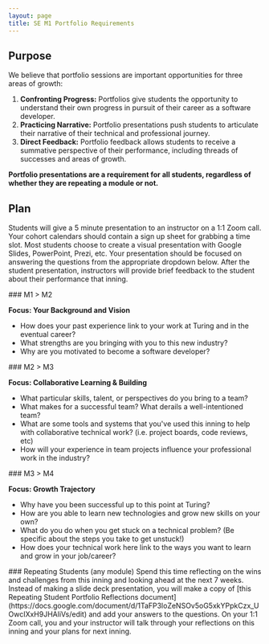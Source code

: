 ```yaml
---
layout: page
title: SE M1 Portfolio Requirements
---
```


## Purpose

We believe that portfolio sessions are important opportunities for three areas of growth:

1. **Confronting Progress:** Portfolios give students the opportunity to understand their own progress in pursuit of their career as a software developer.
2. **Practicing Narrative:** Portfolio presentations push students to articulate their narrative of their technical and professional journey.
3. **Direct Feedback:** Portfolio feedback allows students to receive a summative perspective of their performance, including threads of successes and areas of growth.

**Portfolio presentations are a requirement for all students, regardless of whether they are repeating a module or not.**

## Plan

Students will give a 5 minute presentation to an instructor on a 1:1 Zoom call. Your cohort calendars should contain a sign up sheet for grabbing a time slot. Most students choose to create a visual presentation with Google Slides, PowerPoint, Prezi, etc. Your presentation should be focused on answering the questions from the appropriate dropdown below. After the student presentation, instructors will provide brief feedback to the student about their performance that inning. 

<section class="dropdown">
### M1 > M2

**Focus: Your Background and Vision**
- How does your past experience link to your work at Turing and in the eventual career?
- What strengths are you bringing with you to this new industry?
- Why are you motivated to become a software developer?
</section>

<section class="dropdown">
### M2 > M3

**Focus: Collaborative Learning & Building**
- What particular skills, talent, or perspectives do you bring to a team?
- What makes for a successful team? What derails a well-intentioned team?
- What are some tools and systems that you've used this inning to help with collaborative technical work? (i.e. project boards, code reviews, etc)
- How will your experience in team projects influence your professional work in the industry?
</section>

<section class="dropdown">
### M3 > M4

**Focus: Growth Trajectory**
- Why have you been successful up to this point at Turing?
- How are you able to learn new technologies and grow new skills on your own?
- What do you do when you get stuck on a technical problem? (Be specific about the steps you take to get unstuck!)
- How does your technical work here link to the ways you want to learn and grow in your job/career?
</section>

<section class="dropdown">
### Repeating Students (any module)
Spend this time reflecting on the wins and challenges from this inning and looking ahead at the next 7 weeks. Instead of making a slide deck presentation, you will make a copy of [this Repeating Student Portfolio Reflections document](https://docs.google.com/document/d/1TaFP3loZeNSOv5oG5xkYPpkCzx_UOwcIXxH9JHAliVs/edit) and add your answers to the questions. On your 1:1 Zoom call, you and your instructor will talk through your reflections on this inning and your plans for next inning. 
</section>


